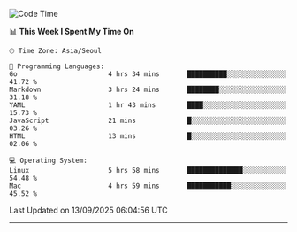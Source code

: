 <!---
[![JS's LinkedIn](https://img.shields.io/badge/LinkedIn-blue?style=for-the-badge&logo=linkedin)](https://www.linkedin.com/in/jaeseung-lee-5a2a32139/) 
[![JS's Notion](https://img.shields.io/badge/Notion-black?style=for-the-badge&logo=notion)](https://bit.ly/ljswiki1) <br><br>
-->
<!-- ![JS's GitHub stats](https://github-readme-stats-lemon-five.vercel.app/api?username=tkxkd0159&hide=contribs,prs,stars,issues&show_icons=true&theme=react&include_all_commits=true)   -->
<!-- ![Top Langs](https://github-readme-stats-lemon-five.vercel.app/api/top-langs/?username=tkxkd0159&layout=compact&hide=jupyter%20notebook,scss,html,css&langs_count=10)  -->


<!--START_SECTION:waka-->
![Code Time](http://img.shields.io/badge/Code%20Time-4%2C401%20hrs%2049%20mins-blue)

📊 **This Week I Spent My Time On** 

```text
🕑︎ Time Zone: Asia/Seoul

💬 Programming Languages: 
Go                       4 hrs 34 mins       ██████████░░░░░░░░░░░░░░░   41.72 % 
Markdown                 3 hrs 24 mins       ████████░░░░░░░░░░░░░░░░░   31.18 % 
YAML                     1 hr 43 mins        ████░░░░░░░░░░░░░░░░░░░░░   15.73 % 
JavaScript               21 mins             █░░░░░░░░░░░░░░░░░░░░░░░░   03.26 % 
HTML                     13 mins             █░░░░░░░░░░░░░░░░░░░░░░░░   02.06 % 

💻 Operating System: 
Linux                    5 hrs 58 mins       ██████████████░░░░░░░░░░░   54.48 % 
Mac                      4 hrs 59 mins       ███████████░░░░░░░░░░░░░░   45.52 % 
```


 Last Updated on 13/09/2025 06:04:56 UTC
<!--END_SECTION:waka-->

---
<!---
<a href="https://github.com/tkxkd0159/books">
  <img align="center" src="https://github-readme-stats-lemon-five.vercel.app/api/pin/?username=tkxkd0159&repo=books&theme=react" />
</a>
-->

<!---
- 🔭 I’m currently working on ...
- 🌱 I’m currently learning blockchain and distributed network
- 👯 I’m looking to collaborate on ...
- 🤔 I’m looking for help with ...
- 💬 Ask me about ...
- 📫 How to reach me: ...
- 😄 Pronouns: ...
- ⚡ Fun fact: ...
-->

